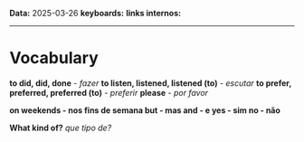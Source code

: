 
**Data:** 2025-03-26
**keyboards:** 
**links internos:** 
___

# Vocabulary

**to did, did, done** - *fazer*
**to listen, listened, listened (to)** - *escutar*
**to prefer, preferred, preferred (to)** - *preferir*
**please** - *por favor* 


**on weekends - nos fins de semana
but - mas
and - e
yes - sim
no - não**


**What kind of?**
*que tipo de?*
